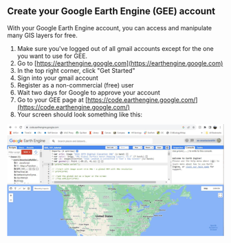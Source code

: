 ## Create your Google Earth Engine (GEE) account

With your Google Earth Engine account, you can access and manipulate many GIS layers for free.
<br>
1. Make sure you've logged out of all gmail accounts except for the one you want to use for GEE.
2. Go to [https://earthengine.google.com](https://earthengine.google.com)
3. In the top right corner, click "Get Started"
4. Sign into your gmail account
5. Register as a non-commercial (free) user
6. Wait two days for Google to approve your account
7. Go to your GEE page at [https://code.earthengine.google.com/](https://code.earthengine.google.com/)
8. Your screen should look something like this:

 ![image info](./GEE_tutorial/GEE.JPG)
